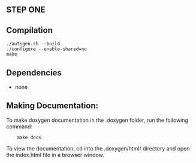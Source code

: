 ## STEP ONE

## Compilation
    ./autogen.sh --build
    ./configure --enable-shared=no
    make

## Dependencies
* none

## Making Documentation:
To make doxygen documentation in the .doxygen folder, run the following command:

        make docs

To view the documentation, cd into the .doxygen/html/ directory and open the index.html file in a browser window.

